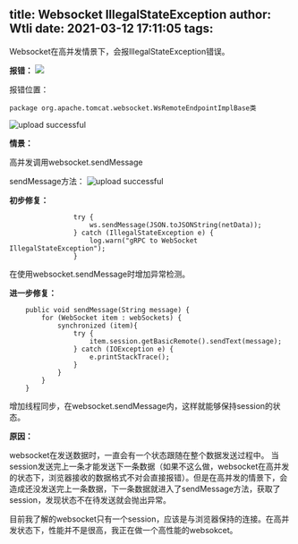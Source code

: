 title: Websocket IllegalStateException
author: Wtli
date: 2021-03-12 17:11:05
tags:
---
Websocket在高并发情景下，会报IllegalStateException错误。

<!-- more -->

**报错：**
<img style="margin: auto;" src="/images/pasted-73.png"/>

报错位置：

```
package org.apache.tomcat.websocket.WsRemoteEndpointImplBase类
```

![upload successful](/images/pasted-75.png)

**情景：**

高并发调用websocket.sendMessage

sendMessage方法：
![upload successful](/images/pasted-74.png)


**初步修复：**

```
                try {
                    ws.sendMessage(JSON.toJSONString(netData));
                } catch (IllegalStateException e) {
                    log.warn("gRPC to WebSocket IllegalStateException");
                }
```
在使用websocket.sendMessage时增加异常检测。

**进一步修复：**

```
    public void sendMessage(String message) {
        for (WebSocket item : webSockets) {
            synchronized (item){
                try {
                    item.session.getBasicRemote().sendText(message);
                } catch (IOException e) {
                    e.printStackTrace();
                }
            }
        }
    }
```
增加线程同步，在websocket.sendMessage内，这样就能够保持session的状态。

**原因：**

websocket在发送数据时，一直会有一个状态跟随在整个数据发送过程中。
当session发送完上一条才能发送下一条数据（如果不这么做，websocket在高并发的状态下，浏览器接收的数据格式不对会直接报错）。但是在高并发的情景下，会造成还没发送完上一条数据，下一条数据就进入了sendMessage方法，获取了session，发现状态不在待发送就会抛出异常。

目前我了解的websocket只有一个session，应该是与浏览器保持的连接。在高并发状态下，性能并不是很高，我正在做一个高性能的websokcet。




















